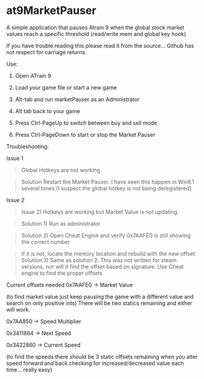 at9MarketPauser
===============

A simple application that pauses Atrain 9 when the global stock market values reach a specific threshold (read/write mem and global key hook)

If you have trouble reading this please read it from the source... Github has not respect for carriage returns.

Use:

1. Open ATrain 9
2. Load your game file or start a new game
3. Alt-tab and run marketPauser as an Administrator
4. Alt tab back to your game

1. Press Ctrl-PageUp to switch between buy and sell mode
2. Press Ctrl-PageDown to start or stop the Market Pauser

Troubleshooting:

Issue 1
> Global Hotkeys are not working

> Solution Restart the Market Pauser. I have seen this happen in Win8.1 several times (I suspect the global hotkey is not being deregistered)


Issue 2
    

> Issue 2) Hotkeys are working but Market Value is not updating.

> Solution 1) Run as administrator

> Solution 2) Open Cheat Engine and verify 0x7AAFE0 is still showing the correct number

> If it is not, locate the memory location and rebuild with the new offset
Solution 3) Same as solution 2. This was not written for steam versions, nor will it find the offset based on signature. Use Cheat engine to find the proper offsets

Current offsets needed
0x7AAFE0 -> Market Value


(to find market value just keep pausing the game with a different value and search on only positive ints) There will be two statics remaining and either will work.


0x7AA850 -> Speed Multiplier

0x3411864 -> Next Speed

0x3422860 -> Current Speed


(to find the speeds there should be 3 static offsets remaining when you alter speed forward and back checking for increased/decreased value each time... really easy)
